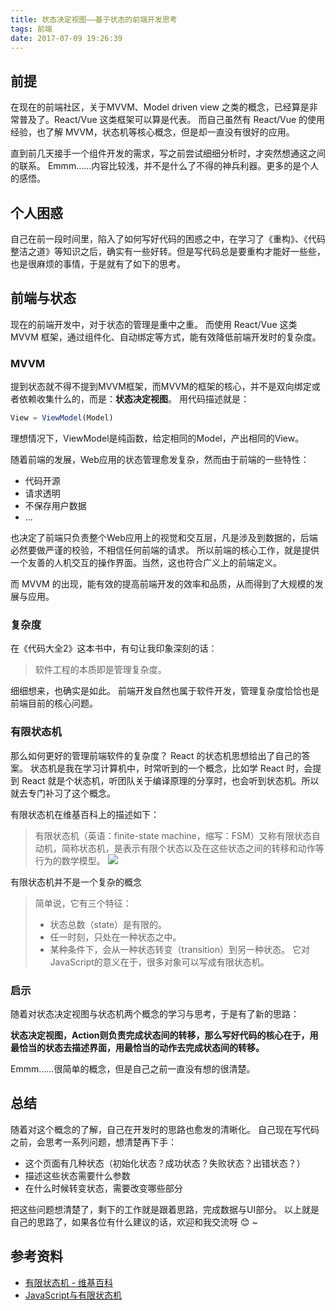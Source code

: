 ```yaml
---
title: 状态决定视图——基于状态的前端开发思考
tags: 前端
date: 2017-07-09 19:26:39
---
```

## 前提
在现在的前端社区，关于MVVM、Model driven view 之类的概念，已经算是非常普及了。React/Vue 这类框架可以算是代表。
而自己虽然有 React/Vue 的使用经验，也了解 MVVM，状态机等核心概念，但是却一直没有很好的应用。

直到前几天接手一个组件开发的需求，写之前尝试细细分析时，才突然想通这之间的联系。
Emmm……内容比较浅，并不是什么了不得的神兵利器。更多的是个人的感悟。
<!-- more -->
## 个人困惑
自己在前一段时间里，陷入了如何写好代码的困惑之中，在学习了《重构》、《代码整洁之道》等知识之后，确实有一些好转。但是写代码总是要重构才能好一些些，也是很麻烦的事情，于是就有了如下的思考。

## 前端与状态
现在的前端开发中，对于状态的管理是重中之重。
而使用 React/Vue 这类 MVVM 框架，通过组件化、自动绑定等方式，能有效降低前端开发时的复杂度。

### MVVM

提到状态就不得不提到MVVM框架，而MVVM的框架的核心，并不是双向绑定或者依赖收集什么的，而是：**状态决定视图**。
用代码描述就是：

```javascript
View = ViewModel(Model)
```

理想情况下，ViewModel是纯函数，给定相同的Model，产出相同的View。

随着前端的发展，Web应用的状态管理愈发复杂，然而由于前端的一些特性：

  - 代码开源
  - 请求透明
  - 不保存用户数据
  - ...

也决定了前端只负责整个Web应用上的视觉和交互层，凡是涉及到数据的，后端必然要做严谨的校验，不相信任何前端的请求。
所以前端的核心工作，就是提供一个友善的人机交互的操作界面。当然，这也符合广义上的前端定义。

而 MVVM 的出现，能有效的提高前端开发的效率和品质，从而得到了大规模的发展与应用。

### 复杂度
在《代码大全2》这本书中，有句让我印象深刻的话：
> 软件工程的本质即是管理复杂度。

细细想来，也确实是如此。
前端开发自然也属于软件开发，管理复杂度恰恰也是前端目前的核心问题。

### 有限状态机
那么如何更好的管理前端软件的复杂度？ React 的状态机思想给出了自己的答案。
状态机是我在学习计算机中，时常听到的一个概念，比如学 React 时，会提到 React 就是个状态机，听团队关于编译原理的分享时，也会听到状态机。所以就去专门补习了这个概念。

有限状态机在维基百科上的描述如下：
> 有限状态机（英语：finite-state machine，缩写：FSM）又称有限状态自动机，简称状态机，是表示有限个状态以及在这些状态之间的转移和动作等行为的数学模型。
![](/images/2018-03-26-085659.gif)

有限状态机并不是一个复杂的概念
> 简单说，它有三个特征：
>  - 状态总数（state）是有限的。
>  - 任一时刻，只处在一种状态之中。
>  - 某种条件下，会从一种状态转变（transition）到另一种状态。
> 它对JavaScript的意义在于，很多对象可以写成有限状态机。

### 启示
随着对状态决定视图与状态机两个概念的学习与思考，于是有了新的思路：

**状态决定视图，Action则负责完成状态间的转移，那么写好代码的核心在于，用最恰当的状态去描述界面，用最恰当的动作去完成状态间的转移。**

Emmm……很简单的概念，但是自己之前一直没有想的很清楚。

## 总结
随着对这个概念的了解，自己在开发时的思路也愈发的清晰化。
自己现在写代码之前，会思考一系列问题，想清楚再下手：

  - 这个页面有几种状态（初始化状态？成功状态？失败状态？出错状态？）
  - 描述这些状态需要什么参数
  - 在什么时候转变状态，需要改变哪些部分

把这些问题想清楚了，剩下的工作就是跟着思路，完成数据与UI部分。
以上就是自己的思路了，如果各位有什么建议的话，欢迎和我交流呀 😊 ~

## 参考资料
  - [有限状态机 - 维基百科](https://zh.wikipedia.org/wiki/%E6%9C%89%E9%99%90%E7%8A%B6%E6%80%81%E6%9C%BA)
  - [JavaScript与有限状态机](http://www.ruanyifeng.com/blog/2013/09/finite-state_machine_for_javascript.html)
